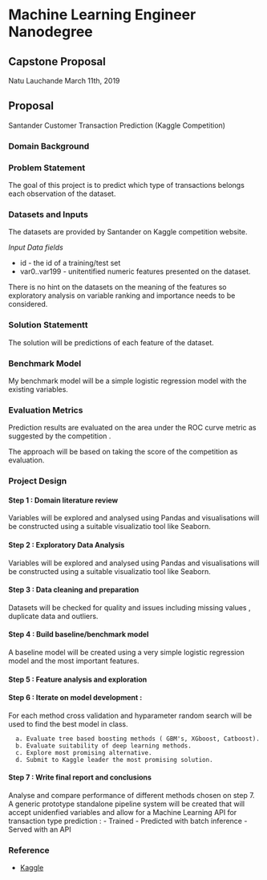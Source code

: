 # Machine Learning Engineer Nanodegree
## Capstone Proposal
Natu Lauchande
March 11th, 2019


## Proposal
Santander Customer Transaction Prediction (Kaggle Competition)

### Domain Background


### Problem Statement

The goal of this project is to predict which type of transactions belongs each observation of the dataset.

### Datasets and Inputs

The datasets are provided by Santander on Kaggle competition website.

_Input Data fields_

- id - the id of a training/test set
- var0..var199 - unitentified numeric features presented on the dataset.

There is no hint on the datasets on the meaning of the features so exploratory analysis on variable ranking and importance needs to be considered.

### Solution Statementt

The solution will be predictions of each feature of the dataset.

### Benchmark Model

My benchmark model will be a simple logistic regression model with the existing variables.

### Evaluation Metrics

Prediction results are evaluated on the area under the ROC curve metric as suggested by the competition .

The approach will be based on taking the score of the competition as evaluation.

### Project Design

#### Step 1 : Domain literature review
Variables will be explored and analysed using Pandas and visualisations will be constructed using a suitable visualizatio tool like Seaborn.

#### Step 2 : Exploratory Data Analysis
Variables will be explored and analysed using Pandas and visualisations will be constructed using a suitable visualizatio tool like Seaborn.

#### Step 3 : Data cleaning and preparation
Datasets will be checked for quality and issues including missing values , duplicate data and outliers.

#### Step 4 : Build baseline/benchmark model 
A baseline model will be created using a very simple logistic regression model and the most important features.

#### Step 5 : Feature analysis and exploration
            
#### Step 6 : Iterate on model development :
   For each method cross validation and hyparameter random search will be used to find the best model in class.

      a. Evaluate tree based boosting methods ( GBM's, XGboost, Catboost).
      b. Evaluate suitability of deep learning methods.
      c. Explore most promising alternative.
      d. Submit to Kaggle leader the most promising solution.

#### Step 7 : Write final report and conclusions
  Analyse and compare performance of different methods chosen on step 7. A generic prototype standalone pipeline system will be created that will accept unidenfied variables and allow for a Machine Learning API for transaction type prediction :
        - Trained 
        - Predicted with batch inference
        - Served with an API

### Reference

- [Kaggle](https://www.kaggle.com/c/santander-customer-transaction-prediction#evaluation)

